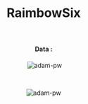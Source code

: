 
<h1 align="center">RaimbowSix</h1>

</p>

<br>

<div align="center">
<h4>Data :</h4>
<p>&nbsp;<img align="center" src="https://github-readme-stats.vercel.app/api?username=RaimbowSix&show_icons=true&locale=en&bg_color=0d1117&text_color=ffffff&repo=convoychat"
    alt="adam-pw" /></p>  
<br>
<p><img align="center"
    src="https://github-readme-stats.vercel.app/api/top-langs?username=RaimbowSix&show_icons=true&locale=en&bg_color=0d1117&text_color=ffffff&layout=compact"
    alt="adam-pw" 
    bg_color=#808080/></p>
</div>
